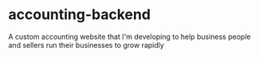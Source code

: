 # accounting-backend
A custom accounting website that I'm developing to help business people and sellers run their businesses to grow rapidly
